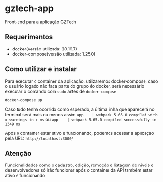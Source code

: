 # gztech-app
Front-end para a aplicação GZTech

## Requerimentos
* docker(versão utilizada: 20.10.7)
* docker-compose(versão utilizada: 1.25.0)

## Como utilizar e instalar
Para executar o container da aplicação, utilizaremos docker-compose, caso o usuário logado não faça parte do grupo do docker, será necessário executar o comando com `sudo` antes de `docker-compose`
~~~
docker-compose up
~~~
Caso tudo tenha ocorrido como esperado, a última linha que aparecerá no terminal será mais ou menos assim 
`app    | webpack 5.65.0 compiled with x warnings in x ms` ou `app    | webpack 5.65.0 compiled successfully in 1349 ms`

Após o container estar ativo e funcionando, podemos acessar a aplicação pela URL: `http://localhost:3000/`

## Atenção
Funcionalidades como o cadastro, edição, remoção e listagem de níveis e desenvolvedores só irão funcionar após o container da API também estar ativo e funcionando

